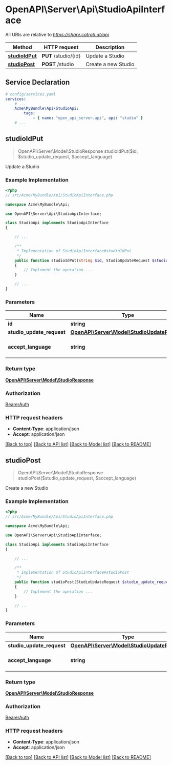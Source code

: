 # OpenAPI\Server\Api\StudioApiInterface

All URIs are relative to *https://share.catrob.at/api*

Method | HTTP request | Description
------------- | ------------- | -------------
[**studioIdPut**](StudioApiInterface.md#studioIdPut) | **PUT** /studio/{id} | Update a Studio
[**studioPost**](StudioApiInterface.md#studioPost) | **POST** /studio | Create a new Studio


## Service Declaration
```yaml
# config/services.yaml
services:
    # ...
    Acme\MyBundle\Api\StudioApi:
        tags:
            - { name: "open_api_server.api", api: "studio" }
    # ...
```

## **studioIdPut**
> OpenAPI\Server\Model\StudioResponse studioIdPut($id, $studio_update_request, $accept_language)

Update a Studio

### Example Implementation
```php
<?php
// src/Acme/MyBundle/Api/StudioApiInterface.php

namespace Acme\MyBundle\Api;

use OpenAPI\Server\Api\StudioApiInterface;

class StudioApi implements StudioApiInterface
{

    // ...

    /**
     * Implementation of StudioApiInterface#studioIdPut
     */
    public function studioIdPut(string $id, StudioUpdateRequest $studio_update_request, string $accept_language, int &$responseCode, array &$responseHeaders): array|object|null
    {
        // Implement the operation ...
    }

    // ...
}
```

### Parameters

Name | Type | Description  | Notes
------------- | ------------- | ------------- | -------------
 **id** | **string**|  |
 **studio_update_request** | [**OpenAPI\Server\Model\StudioUpdateRequest**](../Model/StudioUpdateRequest.md)|  |
 **accept_language** | **string**|  | [optional] [default to &#39;en&#39;]

### Return type

[**OpenAPI\Server\Model\StudioResponse**](../Model/StudioResponse.md)

### Authorization

[BearerAuth](../../README.md#BearerAuth)

### HTTP request headers

 - **Content-Type**: application/json
 - **Accept**: application/json

[[Back to top]](#) [[Back to API list]](../../README.md#documentation-for-api-endpoints) [[Back to Model list]](../../README.md#documentation-for-models) [[Back to README]](../../README.md)

## **studioPost**
> OpenAPI\Server\Model\StudioResponse studioPost($studio_update_request, $accept_language)

Create a new Studio

### Example Implementation
```php
<?php
// src/Acme/MyBundle/Api/StudioApiInterface.php

namespace Acme\MyBundle\Api;

use OpenAPI\Server\Api\StudioApiInterface;

class StudioApi implements StudioApiInterface
{

    // ...

    /**
     * Implementation of StudioApiInterface#studioPost
     */
    public function studioPost(StudioUpdateRequest $studio_update_request, string $accept_language, int &$responseCode, array &$responseHeaders): array|object|null
    {
        // Implement the operation ...
    }

    // ...
}
```

### Parameters

Name | Type | Description  | Notes
------------- | ------------- | ------------- | -------------
 **studio_update_request** | [**OpenAPI\Server\Model\StudioUpdateRequest**](../Model/StudioUpdateRequest.md)|  |
 **accept_language** | **string**|  | [optional] [default to &#39;en&#39;]

### Return type

[**OpenAPI\Server\Model\StudioResponse**](../Model/StudioResponse.md)

### Authorization

[BearerAuth](../../README.md#BearerAuth)

### HTTP request headers

 - **Content-Type**: application/json
 - **Accept**: application/json

[[Back to top]](#) [[Back to API list]](../../README.md#documentation-for-api-endpoints) [[Back to Model list]](../../README.md#documentation-for-models) [[Back to README]](../../README.md)

